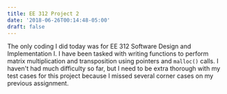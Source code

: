 ```yaml
---
title: EE 312 Project 2
date: '2018-06-26T00:14:48-05:00'
draft: false
---
```

The only coding I did today was for EE 312 Software Design and Implementation I. I have been tasked with writing functions to perform matrix multiplication and transposition using pointers and `malloc()` calls. I haven't had much difficulty so far, but I need to be extra thorough with my test cases for this project because I missed several corner cases on my previous assignment. 
